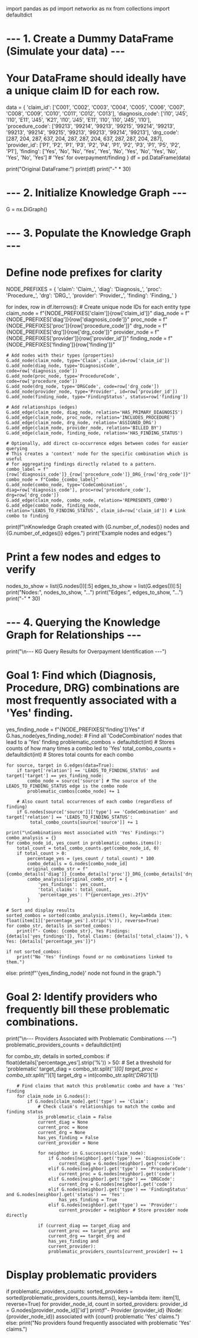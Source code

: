 import pandas as pd
import networkx as nx
from collections import defaultdict

# --- 1. Create a Dummy DataFrame (Simulate your data) ---
# Your DataFrame should ideally have a unique claim ID for each row.
data = {
    'claim_id': ['C001', 'C002', 'C003', 'C004', 'C005', 'C006', 'C007', 'C008', 'C009', 'C010', 'C011', 'C012', 'C013'],
    'diagnosis_code': ['I10', 'J45', 'I10', 'E11', 'J45', 'K21', 'I10', 'J45', 'E11', 'I10', 'I10', 'J45', 'I10'],
    'procedure_code': ['99213', '99214', '99213', '99215', '99214', '99213', '99213', '99214', '99215', '99213', '99213', '99214', '99213'],
    'drg_code': [287, 204, 287, 637, 204, 287, 287, 204, 637, 287, 287, 204, 287],
    'provider_id': ['P1', 'P2', 'P1', 'P3', 'P2', 'P4', 'P1', 'P2', 'P3', 'P1', 'P5', 'P2', 'P1'],
    'finding': ['Yes', 'No', 'No', 'Yes', 'Yes', 'No', 'Yes', 'No', 'Yes', 'No', 'Yes', 'No', 'Yes'] # 'Yes' for overpayment/finding
}
df = pd.DataFrame(data)

print("Original DataFrame:")
print(df)
print("-" * 30)

# --- 2. Initialize Knowledge Graph ---
G = nx.DiGraph()

# --- 3. Populate the Knowledge Graph ---

# Define node prefixes for clarity
NODE_PREFIXES = {
    'claim': 'Claim_',
    'diag': 'Diagnosis_',
    'proc': 'Procedure_',
    'drg': 'DRG_',
    'provider': 'Provider_',
    'finding': 'Finding_'
}

for index, row in df.iterrows():
    # Create unique node IDs for each entity type
    claim_node = f"{NODE_PREFIXES['claim']}{row['claim_id']}"
    diag_node = f"{NODE_PREFIXES['diag']}{row['diagnosis_code']}"
    proc_node = f"{NODE_PREFIXES['proc']}{row['procedure_code']}"
    drg_node = f"{NODE_PREFIXES['drg']}{row['drg_code']}"
    provider_node = f"{NODE_PREFIXES['provider']}{row['provider_id']}"
    finding_node = f"{NODE_PREFIXES['finding']}{row['finding']}"

    # Add nodes with their types (properties)
    G.add_node(claim_node, type='Claim', claim_id=row['claim_id'])
    G.add_node(diag_node, type='DiagnosisCode', code=row['diagnosis_code'])
    G.add_node(proc_node, type='ProcedureCode', code=row['procedure_code'])
    G.add_node(drg_node, type='DRGCode', code=row['drg_code'])
    G.add_node(provider_node, type='Provider', id=row['provider_id'])
    G.add_node(finding_node, type='FindingStatus', status=row['finding'])

    # Add relationships (edges)
    G.add_edge(claim_node, diag_node, relation='HAS_PRIMARY_DIAGNOSIS')
    G.add_edge(claim_node, proc_node, relation='INCLUDES_PROCEDURE')
    G.add_edge(claim_node, drg_node, relation='ASSIGNED_DRG')
    G.add_edge(claim_node, provider_node, relation='BILLED_BY')
    G.add_edge(claim_node, finding_node, relation='HAS_FINDING_STATUS')

    # Optionally, add direct co-occurrence edges between codes for easier querying
    # This creates a 'context' node for the specific combination which is useful
    # for aggregating findings directly related to a pattern.
    combo_label = f"{row['diagnosis_code']}_{row['procedure_code']}_DRG_{row['drg_code']}"
    combo_node = f"Combo_{combo_label}"
    G.add_node(combo_node, type='CodeCombination', diag=row['diagnosis_code'], proc=row['procedure_code'], drg=row['drg_code'])
    G.add_edge(claim_node, combo_node, relation='REPRESENTS_COMBO')
    G.add_edge(combo_node, finding_node, relation='LEADS_TO_FINDING_STATUS', claim_id=row['claim_id']) # Link combo to finding

print(f"\nKnowledge Graph created with {G.number_of_nodes()} nodes and {G.number_of_edges()} edges.")
print("Example nodes and edges:")
# Print a few nodes and edges to verify
nodes_to_show = list(G.nodes())[:5]
edges_to_show = list(G.edges())[:5]
print("Nodes:", nodes_to_show, "...")
print("Edges:", edges_to_show, "...")
print("-" * 30)

# --- 4. Querying the Knowledge Graph for Relationships ---

print("\n--- KG Query Results for Overpayment Identification ---")

# Goal 1: Find which (Diagnosis, Procedure, DRG) combinations are most frequently associated with a 'Yes' finding.

yes_finding_node = f"{NODE_PREFIXES['finding']}Yes"
if G.has_node(yes_finding_node):
    # Find all 'CodeCombination' nodes that lead to a 'Yes' finding
    problematic_combos = defaultdict(int) # Stores counts of how many times a combo led to 'Yes'
    total_combo_counts = defaultdict(int) # Stores total counts for each combo

    for source, target in G.edges(data=True):
        if target['relation'] == 'LEADS_TO_FINDING_STATUS' and target['target'] == yes_finding_node:
            combo_node = source['source'] # The source of the LEADS_TO_FINDING_STATUS edge is the combo node
            problematic_combos[combo_node] += 1

        # Also count total occurrences of each combo (regardless of finding)
        if G.nodes[source['source']]['type'] == 'CodeCombination' and target['relation'] == 'LEADS_TO_FINDING_STATUS':
             total_combo_counts[source['source']] += 1

    print("\nCombinations most associated with 'Yes' Findings:")
    combo_analysis = {}
    for combo_node_id, yes_count in problematic_combos.items():
        total_count = total_combo_counts.get(combo_node_id, 0)
        if total_count > 0:
            percentage_yes = (yes_count / total_count) * 100
            combo_details = G.nodes[combo_node_id]
            original_combo_str = f"{combo_details['diag']}_{combo_details['proc']}_DRG_{combo_details['drg']}"
            combo_analysis[original_combo_str] = {
                'yes_findings': yes_count,
                'total_claims': total_count,
                'percentage_yes': f"{percentage_yes:.2f}%"
            }

    # Sort and display results
    sorted_combos = sorted(combo_analysis.items(), key=lambda item: float(item[1]['percentage_yes'].strip('%')), reverse=True)
    for combo_str, details in sorted_combos:
        print(f"- Combo: {combo_str}, Yes Findings: {details['yes_findings']}, Total Claims: {details['total_claims']}, % Yes: {details['percentage_yes']}")

    if not sorted_combos:
        print("No 'Yes' findings found or no combinations linked to them.")

else:
    print(f"'{yes_finding_node}' node not found in the graph.")


# Goal 2: Identify providers who frequently bill these problematic combinations.
print("\n--- Providers Associated with Problematic Combinations ---")
problematic_providers_counts = defaultdict(int)

for combo_str, details in sorted_combos:
    if float(details['percentage_yes'].strip('%')) > 50: # Set a threshold for 'problematic'
        target_diag = combo_str.split('_')[0]
        target_proc = combo_str.split('_')[1]
        target_drg = int(combo_str.split('_DRG_')[1])

        # Find claims that match this problematic combo and have a 'Yes' finding
        for claim_node in G.nodes():
            if G.nodes[claim_node].get('type') == 'Claim':
                # Check claim's relationships to match the combo and finding status
                is_problematic_claim = False
                current_diag = None
                current_proc = None
                current_drg = None
                has_yes_finding = False
                current_provider = None

                for neighbor in G.successors(claim_node):
                    if G.nodes[neighbor].get('type') == 'DiagnosisCode':
                        current_diag = G.nodes[neighbor].get('code')
                    elif G.nodes[neighbor].get('type') == 'ProcedureCode':
                        current_proc = G.nodes[neighbor].get('code')
                    elif G.nodes[neighbor].get('type') == 'DRGCode':
                        current_drg = G.nodes[neighbor].get('code')
                    elif G.nodes[neighbor].get('type') == 'FindingStatus' and G.nodes[neighbor].get('status') == 'Yes':
                        has_yes_finding = True
                    elif G.nodes[neighbor].get('type') == 'Provider':
                        current_provider = neighbor # Store provider node directly

                if (current_diag == target_diag and
                    current_proc == target_proc and
                    current_drg == target_drg and
                    has_yes_finding and
                    current_provider):
                    problematic_providers_counts[current_provider] += 1

# Display problematic providers
if problematic_providers_counts:
    sorted_providers = sorted(problematic_providers_counts.items(), key=lambda item: item[1], reverse=True)
    for provider_node_id, count in sorted_providers:
        provider_id = G.nodes[provider_node_id]['id']
        print(f"- Provider {provider_id} (Node: {provider_node_id}) associated with {count} problematic 'Yes' claims.")
else:
    print("No providers found frequently associated with problematic 'Yes' claims.")

